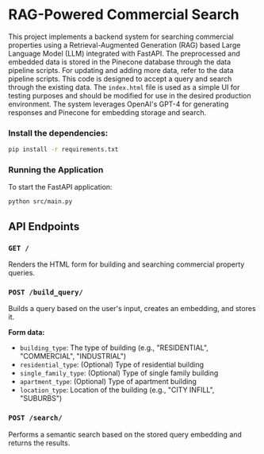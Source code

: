 # RAG-Powered Commercial Search

This project implements a backend system for searching commercial properties using a Retrieval-Augmented Generation (RAG) based Large Language Model (LLM) integrated with FastAPI. The preprocessed and embedded data is stored in the Pinecone database through the data pipeline scripts. For updating and adding more data, refer to the data pipeline scripts. This code is designed to accept a query and search through the existing data. The `index.html` file is used as a simple UI for testing purposes and should be modified for use in the desired production environment. The system leverages OpenAI's GPT-4 for generating responses and Pinecone for embedding storage and search.



### Install the dependencies:

```sh
pip install -r requirements.txt
```

### Running the Application

To start the FastAPI application:

```sh
python src/main.py
```


## API Endpoints

### `GET /`

Renders the HTML form for building and searching commercial property queries.

### `POST /build_query/`

Builds a query based on the user's input, creates an embedding, and stores it.

**Form data:**
- `building_type`: The type of building (e.g., "RESIDENTIAL", "COMMERCIAL", "INDUSTRIAL")
- `residential_type`: (Optional) Type of residential building
- `single_family_type`: (Optional) Type of single family building
- `apartment_type`: (Optional) Type of apartment building
- `location_type`: Location of the building (e.g., "CITY INFILL", "SUBURBS")

### `POST /search/`

Performs a semantic search based on the stored query embedding and returns the results.
